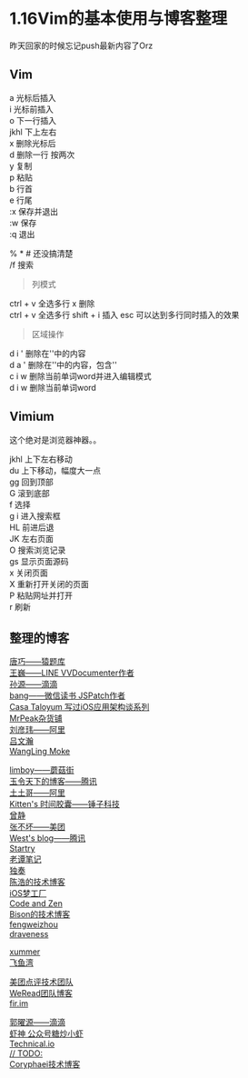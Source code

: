 # 1.16Vim的基本使用与博客整理

昨天回家的时候忘记push最新内容了Orz  

## Vim

a 光标后插入  
i 光标前插入  
o 下一行插入  
jkhl 下上左右  
x 删除光标后  
d 删除一行 按两次  
y 复制  
p 粘贴  
b 行首  
e 行尾  
:x 保存并退出  
:w 保存  
:q 退出  

% * # 还没搞清楚  
/f 搜索  

> 列模式  

ctrl + v 全选多行 x 删除  
ctrl + v 全选多行 shift + i 插入 esc 可以达到多行同时插入的效果  

> 区域操作 
 
d i ' 删除在''中的内容  
d a ' 删除在''中的内容，包含''   
c i w 删除当前单词word并进入编辑模式  
d i w 删除当前单词word  


## Vimium 

这个绝对是浏览器神器。。

jkhl 上下左右移动  
du 上下移动，幅度大一点  
gg 回到顶部  
G 滚到底部  
f 选择  
g i 进入搜索框  
HL 前进后退  
JK 左右页面  
O 搜索浏览记录  
gs 显示页面源码  
x 关闭页面  
X 重新打开关闭的页面  
P 粘贴网址并打开  
r 刷新  

## 整理的博客

[唐巧——猿题库](http://blog.devtang.com/)  
[王巍——LINE VVDocumenter作者](https://onevcat.com/#blog)  
[孙源——滴滴](http://blog.sunnyxx.com)  
[bang——微信读书 JSPatch作者](http://blog.cnbang.net)  
[Casa Taloyum 写过iOS应用架构谈系列](http://casatwy.com/)  
[MrPeak杂货铺](http://mrpeak.cn/)  
[刘彦玮——阿里](http://liuyanwei.jumppo.com/index.html)  
[吕文瀚](https://lvwenhan.com/)  
[WangLing Moke](http://wangling.me/)  

[limboy——蘑菇街](http://limboy.me/)  
[玉令天下的博客——腾讯](http://yulingtianxia.com)  
[土土哥——阿里](http://tutuge.me)  
[Kitten's 时间胶囊——锤子科技](http://kittenyang.com/)  
[曾静](http://blog.devzeng.com/#blog)  
[张不坏——美团](http://zhangbuhuai.com/)  
[West's blog——腾讯](http://szuwest.github.io/)  
[Startry](http://blog.startry.com/)  
[老谭笔记](http://www.tanhao.me/)  
[独奏](http://honglu.me/)  
[陈浩的技术博客](http://hawk0620.github.io/)  
[iOS梦工厂](http://al1020119.github.io/)  
[Code and Zen](http://skx926.com/#blog)  
[Bison的技术博客](http://allluckly.cn/)  
[fengweizhou](http://blog.fengweizhou.com)   
[draveness](http://draveness.me/)  

[xummer](http://xummer26.com/)  
[飞鱼湾](http://fishbay.cn/)  

[美团点评技术团队](http://tech.meituan.com/)  
[WeRead团队博客](http://wereadteam.github.io/)  
[fir.im](http://blog.fir.im/)  

[郭曜源——滴滴](http://blog.ibireme.com)  
[虾神 公众号糖炒小虾](http://blog.txx.im/)  
[Technical.io](https://robinchao.github.io/)  
[// TODO:](http://www.saitjr.com/)  
[Coryphaei技术博客](http://blog.coryphaei.com/)  


